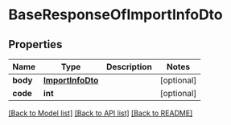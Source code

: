 # BaseResponseOfImportInfoDto

## Properties
Name | Type | Description | Notes
------------ | ------------- | ------------- | -------------
**body** | [**ImportInfoDto**](ImportInfoDto.md) |  | [optional] 
**code** | **int** |  | [optional] 

[[Back to Model list]](../README.md#documentation-for-models) [[Back to API list]](../README.md#documentation-for-api-endpoints) [[Back to README]](../README.md)


